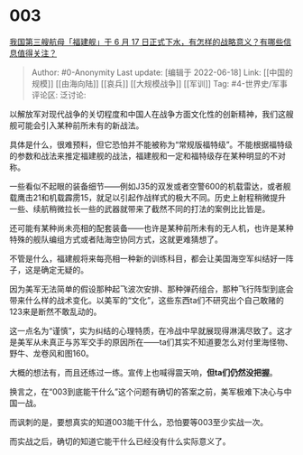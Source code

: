# 003
[我国第三艘航母「福建舰」于 6 月 17 日正式下水，有怎样的战略意义？有哪些信息值得关注？](https://www.zhihu.com/question/538149575/answer/2533520310)

> Author: #0-Anonymity
> Last update: [编辑于 2022-06-18]
> Link: [[中国的规模]] [[由海向陆]] [[哀兵]] [[大规模战争]] [[军训]]
> Tag: #4-世界史/军事
> 评论区:
> 泛讨论:

以解放军对现代战争的关切程度和中国人在战争方面文化性的创新精神，我们这艘舰可能会引入某种前所未有的新战法。

具体是什么，很难预料，但它恐怕并不能被称为“常规版福特级”。不能根据福特级的参数和战法来推定福建舰的战法，福建舰和一定和福特级存在某种明显的不对称。

一些看似不起眼的装备细节——例如J35的双发或者空警600的机载雷达，或者舰载鹰击21和机载霹雳15，就足以引起作战样式的极大不同。历史上射程稍微提升一些、续航稍微拉长一些的武器就带来了截然不同的打法的案例比比皆是。

还可能有某种尚未亮相的配套装备——也许是某种前所未有的无人机，也许是某种特殊的舰队编组方式或者陆海空协同方式，这就更难猜想了。

不管是什么，福建舰将来每亮相一种新的训练科目，都会让美国海空军纠结好一阵子，这是确定无疑的。

因为美军无法简单的假设那种起飞波次安排、那种弹药组合，那种飞行阵型到底会带来什么样的战术变化。以美军的“文化”，这些东西ta们不研究出个自己敢赌的123来是断然不敢乱动的。

这一点名为“谨慎”，实为纠结的心理特质，在冷战中早就展现得淋漓尽致了。这才是美军从未真正与苏军交手的原因所在——ta们其实不知道要怎么对付里海怪物、野牛、龙卷风和图160。

大概的想法有，而且还练过一练。宣传上也喊得震天响，**但ta们仍然没把握**。

换言之，在“003到底能干什么”这个问题有确切的答案之前，美军极难下决心与中国一战。

而讽刺的是，要想真实的知道003能干什么，恐怕要等003至少实战一次。

而实战之后，确切的知道它能干什么已经没有什么实际意义了。
